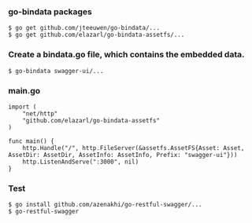 ### go-bindata packages
```
$ go get github.com/jteeuwen/go-bindata/...
$ go get github.com/elazarl/go-bindata-assetfs/...
```

### Create a bindata.go file, which contains the embedded data.
```
$ go-bindata swagger-ui/...
```

### main.go
```
import (
	"net/http"
	"github.com/elazarl/go-bindata-assetfs"
)

func main() {
	http.Handle("/", http.FileServer(&assetfs.AssetFS{Asset: Asset, AssetDir: AssetDir, AssetInfo: AssetInfo, Prefix: "swagger-ui"}))
	http.ListenAndServe(":3000", nil)
}
```

### Test
```
$ go install github.com/azenakhi/go-restful-swagger/...
$ go-restful-swagger
```
